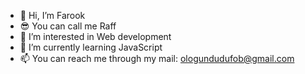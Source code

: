 - 👋 Hi, I’m Farook
- 😎 You can call me Raff
- 👀 I’m interested in Web development
- 🌱 I’m currently learning JavaScript
- 📫 You can reach me through my mail: ologundudufob@gmail.com
